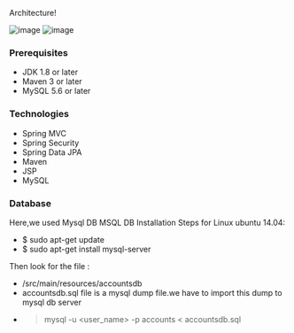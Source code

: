 Architecture!

![image](https://github.com/FotisPliakos/cicdProject/assets/48320291/c1d79144-e0bd-47d3-9e1e-4d67518a699d)
![image](https://github.com/FotisPliakos/cicdProject/assets/48320291/9c32d8cc-1ee6-45d6-b163-af38ef9ab101)


### Prerequisites

- JDK 1.8 or later
- Maven 3 or later
- MySQL 5.6 or later

### Technologies

- Spring MVC
- Spring Security
- Spring Data JPA
- Maven
- JSP
- MySQL

### Database

Here,we used Mysql DB
MSQL DB Installation Steps for Linux ubuntu 14.04:

- $ sudo apt-get update
- $ sudo apt-get install mysql-server

Then look for the file :

- /src/main/resources/accountsdb
- accountsdb.sql file is a mysql dump file.we have to import this dump to mysql db server
- > mysql -u <user_name> -p accounts < accountsdb.sql
